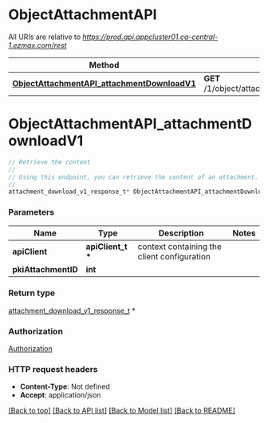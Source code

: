 # ObjectAttachmentAPI

All URIs are relative to *https://prod.api.appcluster01.ca-central-1.ezmax.com/rest*

Method | HTTP request | Description
------------- | ------------- | -------------
[**ObjectAttachmentAPI_attachmentDownloadV1**](ObjectAttachmentAPI.md#ObjectAttachmentAPI_attachmentDownloadV1) | **GET** /1/object/attachment/{pkiAttachmentID}/download | Retrieve the content


# **ObjectAttachmentAPI_attachmentDownloadV1**
```c
// Retrieve the content
//
// Using this endpoint, you can retrieve the content of an attachment.
//
attachment_download_v1_response_t* ObjectAttachmentAPI_attachmentDownloadV1(apiClient_t *apiClient, int pkiAttachmentID);
```

### Parameters
Name | Type | Description  | Notes
------------- | ------------- | ------------- | -------------
**apiClient** | **apiClient_t \*** | context containing the client configuration |
**pkiAttachmentID** | **int** |  | 

### Return type

[attachment_download_v1_response_t](attachment_download_v1_response.md) *


### Authorization

[Authorization](../README.md#Authorization)

### HTTP request headers

 - **Content-Type**: Not defined
 - **Accept**: application/json

[[Back to top]](#) [[Back to API list]](../README.md#documentation-for-api-endpoints) [[Back to Model list]](../README.md#documentation-for-models) [[Back to README]](../README.md)

